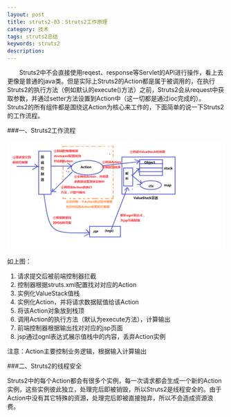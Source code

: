```yaml
---
layout: post
title: struts2-03：Struts2工作原理
category: 技术
tags: struts2总结
keywords: struts2
description: 
---
```


　　Struts2中不会直接使用reqest、response等Servlet的API进行操作，看上去更像是普通的java类。但是实际上Struts2的Action都是属于被调用的，在执行Struts2的执行方法（例如默认的execute()方法）之前，Struts2会从request中获取参数，并通过setter方法设置到Action中（这一切都是通过ioc完成的）。Struts2的所有组件都是围绕这Action为核心来工作的，下面简单的说一下Struts2的工作流程。

###一、Struts2工作流程

![14010901](/public/img/tec/struts02.png)

如上图：

1. 请求提交后被前端控制器拦截
2. 控制器根据struts.xml配置找对对应的Action
3. 实例化ValueStack值栈
4. 实例化Action，并将请求数据赋值给该Action
5. 将该Action对象放到栈顶
6. 调用Action的执行方法（默认为execute方法），计算输出
7. 前端控制器根据输出找对对应的jsp页面
8. jsp通过ognl表达式展示值栈中的内容，丢弃Action实例

注意：Action主要控制业务逻辑，根据输入计算输出

###二、Struts2的线程安全

Struts2中的每个Action都会有很多个实例，每一次请求都会生成一个新的Action实例，这些实例彼此独立，处理完后即被销毁，所以Struts2是线程安全的。由于Action中没有其它特殊的资源，处理完后即被直接抛弃，所以不会造成资源浪费。